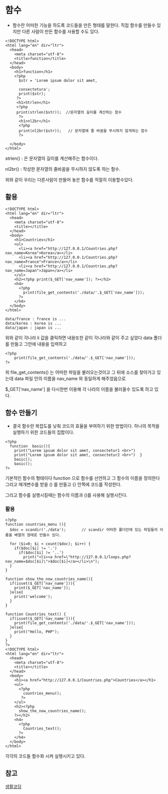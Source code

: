 # 함수

- 함수란 어떠한 기능을 하도록 코드들을 만든 형태를 말한다. 직접 함수를 만들수 있지만 다른 사람이 만든 함수를 사용할 수도 있다.


```
<!DOCTYPE html>
<html lang="en" dir="ltr">
  <head>
    <meta charset="utf-8">
    <title>function</title>
  </head>
  <body>
    <h1>function</h1>
    <?php
      $str = 'Lorem ipsum dolor sit amet,

      consectetura';
      print($str);
     ?>
     <h1>Strlen</h1>
     <?php
     print(strlen($str));  //문자열의 길이를 계산하는 함수
      ?>
      <h1>nl2br</h1>
      <?php
      print(nl2br($str));   // 문자열에 줄 바꿈을 무시하지 않게하는 함수
      ?>

  </body>
</html>

```

strlen() : 은 문자열의 길이를 계산해주는 함수이다.

nl2br() : 작성한 문자열의 줄바꿈을 무시하지 않도록 하는 함수.

위와 같이 우리는 다른사람이 만들어 놓은 함수를 적절히 이용할수있다.

## 활용
```
<!DOCTYPE html>
<html lang="en" dir="ltr">
  <head>
    <meta charset="utf-8">
    <title></title>
  </head>
  <body>
    <h1>Countries</h1>
    <ul>
      <li><a href="http://127.0.0.1/Countries.php?nav_name=Korea">Korea</a></li>
      <li><a href="http://127.0.0.1/Countries.php?nav_name=France">France</a></li>
      <li><a href="http://127.0.0.1/Countries.php?nav_name=Japan">Japan</a></li>
    </ul>
    <h2><?php print($_GET['nav_name']); ?></h2>
    <h4>
      <?php
        print(file_get_contents('./data/'.$_GET['nav_name']));
      ?>
    </h4>
  </body>
</html>
```

```
data/france : france is ...
data/korea : korea is ...
data/japan : japan is ...
```

위와 같이 각나라 li 값을 클릭하면 내용또한 같이 각나라와 같이 주고 싶었다 data 폴더를 만들고 그안에 내용을 입력하고 
```
<?php
	print(file_get_contents('./data/'.$_GET['nav_name']));
?>
```
위 file_get_contents() 는 어떠한 파일을 불러오는것이고 그 뒤에 소스를 찾아가고 있는데 data 파일 안의 이름을 nav_name 와 동일하게 해주었음으로  

$_GET['nav_name'] 을 다시한번 이용해 각 나라의 이름을  불러올수 있도록 하고 있다. 

## 함수 만들기

- 결국 함수란 복잡도를 낮춰 코드의 효율을 부여하기 위한 방법이다. 하나의 목적을 실행하기 위한 코드들의 집합이다.

```
<?php
  function  basic(){
    print("Lorem ipsum dolor sit amet, consectetur1 <br>")
    print("Lorem ipsum dolor sit amet, consectetur2 <br>")  }
    basic();
    basic();
?>
```
기본적인 함수의 형태이다 function 으로 함수를 선언하고 그 함수의 이름을 정의한다 그리고 매개변수를 받을 () 를 만들고 {} 안쪽에 코드를 작성한다.

그리고 함수를 실행시킬때는 함수의 이름과 ()를 사용해 실행시킨다.

### 활용

```
<?php
function countries_menu (){
  $doc = scandir('./data');       // scandir 어떠한 폴더안에 있는 파일들의 이름을 배열의 형태로 만들수 있다.

  for ($i=0; $i < count($doc); $i++) {
    if($doc[$i] != '.')
      if($doc[$i] != '..')
        print("<li><a href=\"http://127.0.0.1/loops.php?nav_name=$doc[$i]\">$doc[$i]</a></li>\n");
  }
}

function show_the_now_countries_name(){
  if(isset($_GET['nav_name'])){
    print($_GET['nav_name']);
  }else{
    print('welcome');
  }
}

function Countries_text() {
  if(isset($_GET['nav_name'])){
    print(file_get_contents('./data/'.$_GET['nav_name']));
  }else{
    print("Hello, PHP");
  }
}
?>
<!DOCTYPE html>
<html lang="en" dir="ltr">
  <head>
    <meta charset="utf-8">
    <title></title>
  </head>
  <body>
    <h1><a href="http://127.0.0.1/Countries.php">Countries</a></h1>
    <ul>
      <?php
        countries_menu();
       ?>
    </ul>
    <h2><?php
      show_the_now_countries_name();
    ?></h2>
    <h4>
      <?php
        Countries_text();
      ?>
    </h4>
  </body>
</html>

```

각각의 코드들 함수화 시켜 실행시키고 있다.


## 참고
[생활코딩](https://opentutorials.org/course/3130/19356)